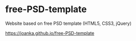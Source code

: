 # free-PSD-template
Website based on free PSD template (HTML5, CSS3, jQuery)

https://joanka.github.io/free-PSD-template
